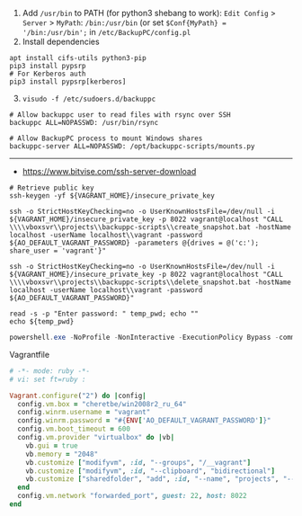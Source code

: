 1. Add `/usr/bin` to PATH (for python3 shebang to work): `Edit Config` > `Server` > `MyPath`: `/bin:/usr/bin` (or set `$Conf{MyPath} = '/bin:/usr/bin';` in `/etc/BackupPC/config.pl`
2. Install dependencies
```shell
apt install cifs-utils python3-pip
pip3 install pypsrp
# For Kerberos auth
pip3 install pypsrp[kerberos]
```
3. `visudo -f /etc/sudoers.d/backuppc`
```
# Allow backuppc user to read files with rsync over SSH
backuppc ALL=NOPASSWD: /usr/bin/rsync

# Allow BackupPC process to mount Windows shares
backuppc-server ALL=NOPASSWD: /opt/backuppc-scripts/mounts.py
```
------
* https://www.bitvise.com/ssh-server-download

```shell
# Retrieve public key
ssh-keygen -yf ${VAGRANT_HOME}/insecure_private_key

ssh -o StrictHostKeyChecking=no -o UserKnownHostsFile=/dev/null -i ${VAGRANT_HOME}/insecure_private_key -p 8022 vagrant@localhost "CALL \\\\vboxsvr\\projects\\backuppc-scripts\\create_snapshot.bat -hostName localhost -userName localhost\\vagrant -password ${AO_DEFAULT_VAGRANT_PASSWORD} -parameters @{drives = @('c:'); share_user = 'vagrant'}"

ssh -o StrictHostKeyChecking=no -o UserKnownHostsFile=/dev/null -i ${VAGRANT_HOME}/insecure_private_key -p 8022 vagrant@localhost "CALL \\\\vboxsvr\\projects\\backuppc-scripts\\delete_snapshot.bat -hostName localhost -userName localhost\\vagrant -password ${AO_DEFAULT_VAGRANT_PASSWORD}"

read -s -p "Enter password: " temp_pwd; echo ""
echo ${temp_pwd}
```

```powershell
powershell.exe -NoProfile -NonInteractive -ExecutionPolicy Bypass -command . '\\VBOXSVR\projects\backuppc-scripts\snapshots.ps1'; CreateSnapshot -parameters @{drives = @('c'); share_user = 'vagrant'}
```

Vagrantfile
```ruby
# -*- mode: ruby -*-
# vi: set ft=ruby :

Vagrant.configure("2") do |config|
  config.vm.box = "cheretbe/win2008r2_ru_64"
  config.winrm.username = "vagrant"
  config.winrm.password = "#{ENV['AO_DEFAULT_VAGRANT_PASSWORD']}"
  config.vm.boot_timeout = 600
  config.vm.provider "virtualbox" do |vb|
    vb.gui = true
    vb.memory = "2048"
    vb.customize ["modifyvm", :id, "--groups", "/__vagrant"]
    vb.customize ["modifyvm", :id, "--clipboard", "bidirectional"]
    vb.customize ["sharedfolder", "add", :id, "--name", "projects", "--hostpath", "/home/user/projects", "--automount"]
  end
  config.vm.network "forwarded_port", guest: 22, host: 8022
end
```
